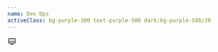 ```yaml
---
name: Dev Ops
activeClass: bg-purple-100 text-purple-500 dark:bg-purple-500/20
---
```


<svg xmlns="http://www.w3.org/2000/svg" width="20" height="20" viewBox="0 0 256 256"><g fill="currentColor"><path d="M224 64v88H32V64a16 16 0 0 1 16-16h160a16 16 0 0 1 16 16Z" opacity=".2"/><path d="M208 40H48a24 24 0 0 0-24 24v112a24 24 0 0 0 24 24h72v16H96a8 8 0 0 0 0 16h64a8 8 0 0 0 0-16h-24v-16h72a24 24 0 0 0 24-24V64a24 24 0 0 0-24-24ZM48 56h160a8 8 0 0 1 8 8v80H40V64a8 8 0 0 1 8-8Zm160 128H48a8 8 0 0 1-8-8v-16h176v16a8 8 0 0 1-8 8Z"/></g></svg>